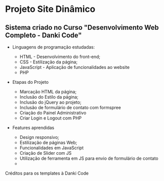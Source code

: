 # Projeto Site Dinâmico

## Sistema criado no Curso "Desenvolvimento Web Completo - Danki Code"

- Linguagens de programação estudadas:
    - HTML - Desenvolvimento do front-end;
    - CSS - Estilização da página;
    - JavaScript - Aplicação de funcionalidades ao website
    - PHP

- Etapas do Projeto
    - Marcação HTML da página;
    - Inclusão do Estilo da página;
    - Inclusão do jQuery ao projeto;
    - Inclusão de formulário de contato com formspree
    - Criação do Painel Administrativo
    - Criar Login e Logout com PHP

- Features aprendidas
    - Design responsivo;
    - Estilização de páginas Web;
    - Funcionalidades em JavaScript
    - Criação de Slider com JS
    - Utilização de ferramenta em JS para envio de formulário de contato
    - 

Créditos para os templates à Danki Code
